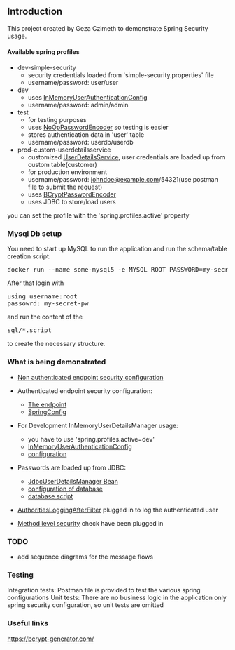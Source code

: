 ## Introduction

This project created by Geza Czimeth to demonstrate Spring Security usage.

#### Available spring profiles

- dev-simple-security
  - security credentials loaded from 'simple-security.properties' file
  - username/password: user/user
- dev 
  - uses [InMemoryUserAuthenticationConfig]()
  - username/password: admin/admin
- test
  - for testing purposes 
  - uses [NoOpPasswordEncoder]() so testing is easier
  - stores authentication data in 'user' table
  - username/password: userdb/userdb 
- prod-custom-userdetailsservice
  - customized [UserDetailsService](), user credentials are loaded up from custom table(customer)
  - for production environment
  - username/password: johndoe@example.com/54321(use postman file to submit the request)
  - uses [BCryptPasswordEncoder]()
  - uses JDBC to store/load users

you can set the profile with the 'spring.profiles.active' property

### Mysql Db setup
You need to start up MySQL to run the application and run the schema/table creation script. 

<pre>
docker run --name some-mysql5 -e MYSQL_ROOT_PASSWORD=my-secret-pw -d -p 3306:3306 mysql
</pre>

After that login with
<pre>
using username:root
passowrd: my-secret-pw
</pre>
and run the content of the
<pre>
sql/*.script
</pre>
to create the necessary structure.

### What is being demonstrated

- [Non authenticated endpoint security configuration](linkurl)
- Authenticated endpoint security configuration:
  - [The endpoint](https://github.com/Geza-Czimeth/security-demonstration-geza-czimeth/blob/b010887bc9b19214c3adb48405b220b216f8b3ca/src/main/java/com/bigfish/securitydemonstration/controller/OrderController.java#L13)     
  - [SpringConfig](https://github.com/Geza-Czimeth/security-demonstration-geza-czimeth/blob/b010887bc9b19214c3adb48405b220b216f8b3ca/src/main/java/com/bigfish/securitydemonstration/config/ProjectSecurityConfig.java#L14)

- For Development InMemoryUserDetailsManager usage:
  - you have to use 'spring.profiles.active=dev'
  - [InMemoryUserAuthenticationConfig]()
  - [configuration]()


- Passwords are loaded up from JDBC:
  - [JdbcUserDetailsManager Bean]()
  - [configuration of database]()
  - [database script]()

- [AuthoritiesLoggingAfterFilter]() plugged in to log the authenticated user
- [Method level security]() check have been plugged in


### TODO

- add sequence diagrams for the message flows

### Testing

Integration tests: Postman file is provided to test the various spring configurations
Unit tests: There are no business logic in the application only spring security configuration, so unit tests are omitted

### Useful links
https://bcrypt-generator.com/
